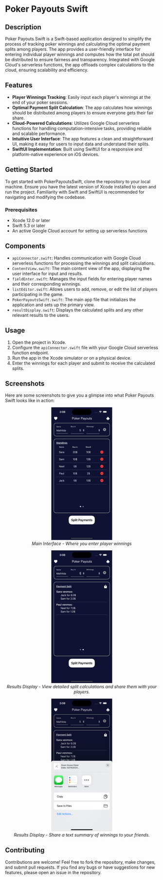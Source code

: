
# Poker Payouts Swift

## Description
Poker Payouts Swift is a Swift-based application designed to simplify the process of tracking poker winnings and calculating the optimal payment splits among players. The app provides a user-friendly interface for entering individual player winnings and computes how the total pot should be distributed to ensure fairness and transparency. Integrated with Google Cloud's serverless functions, the app offloads complex calculations to the cloud, ensuring scalability and efficiency.

## Features
- **Player Winnings Tracking**: Easily input each player's winnings at the end of your poker sessions.
- **Optimal Payment Split Calculation**: The app calculates how winnings should be distributed among players to ensure everyone gets their fair share.
- **Cloud-Powered Calculations**: Utilizes Google Cloud serverless functions for handling computation-intensive tasks, providing reliable and scalable performance.
- **Intuitive User Interface**: The app features a clean and straightforward UI, making it easy for users to input data and understand their splits.
- **SwiftUI Implementation**: Built using SwiftUI for a responsive and platform-native experience on iOS devices.

## Getting Started
To get started with PokerPayoutsSwift, clone the repository to your local machine. Ensure you have the latest version of Xcode installed to open and run the project. Familiarity with Swift and SwiftUI is recommended for navigating and modifying the codebase.

### Prerequisites
- Xcode 12.0 or later
- Swift 5.3 or later
- An active Google Cloud account for setting up serverless functions

## Components
- `apiConnector.swift`: Handles communication with Google Cloud serverless functions for processing the winnings and split calculations.
- `ContentView.swift`: The main content view of the app, displaying the user interface for input and results.
- `fieldEnter.swift`: Manages the input fields for entering player names and their corresponding winnings.
- `listEditor.swift`: Allows users to add, remove, or edit the list of players participating in the game.
- `PokerPayoutsSwift.swift`: The main app file that initializes the application and sets up the primary view.
- `resultDisplay.swift`: Displays the calculated splits and any other relevant results to the users.

## Usage
1. Open the project in Xcode.
2. Configure the `apiConnector.swift` file with your Google Cloud serverless function endpoint.
3. Run the app in the Xcode simulator or on a physical device.
4. Enter the winnings for each player and submit to receive the calculated splits.

## Screenshots

Here are some screenshots to give you a glimpse into what Poker Payouts Swift looks like in action:

<p align="center">
  <img src="Images/im1.png" width="200" alt="Screenshot 1"/>
  <br>
  <em>Main Interface - Where you enter player winnings</em>
</p>

<p align="center">
  <img src="Images/im2.png" width="200" alt="Screenshot 2"/>
  <br>
  <em>Results Display - View detailed split calculations and share them with your players.</em>
</p>

<p align="center">
  <img src="Images/im3.png" width="200" alt="Screenshot 3"/>
  <br>
  <em>Results Display - Share a text summary of winnings to your friends.</em>
</p>


## Contributing
Contributions are welcome! Feel free to fork the repository, make changes, and submit pull requests. If you find any bugs or have suggestions for new features, please open an issue in the repository.

